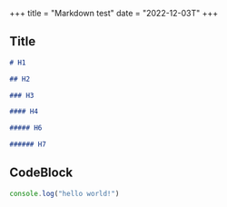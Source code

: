 +++
title = "Markdown test"
date = "2022-12-03T"
+++


## Title

```markdown
# H1

## H2

### H3

#### H4

##### H6

###### H7
```

## CodeBlock

```javascript
console.log("hello world!")
```
